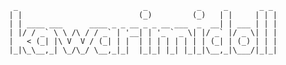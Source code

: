 <!--
**kawarimidoll/kawarimidoll** is a ✨ _special_ ✨ repository because its `README.md` (this file) appears on your GitHub profile.

Here are some ideas to get you started:

- 🔭 I’m currently working on ...
- 🌱 I’m currently learning ...
- 👯 I’m looking to collaborate on ...
- 🤔 I’m looking for help with ...
- 💬 Ask me about ...
- 📫 How to reach me: ...
- 😄 Pronouns: ...
- ⚡ Fun fact: ...
-->

```
    _                            _           _     _       _ _
   | |                          (_)         (_)   | |     | | |
   | | ____ ___      ____ _ _ __ _ _ __ ___  _  __| | ___ | | |
   | |/ / _` \ \ /\ / / _` | '__| | '_ ` _ \| |/ _` |/ _ \| | |
   |   < (_| |\ V  V / (_| | |  | | | | | | | | (_| | (_) | | |
   |_|\_\__,_| \_/\_/ \__,_|_|  |_|_| |_| |_|_|\__,_|\___/|_|_|

```
<!-- http://www.patorjk.com/software/taag/#p=display&f=Big&t=kawarimidoll -->
